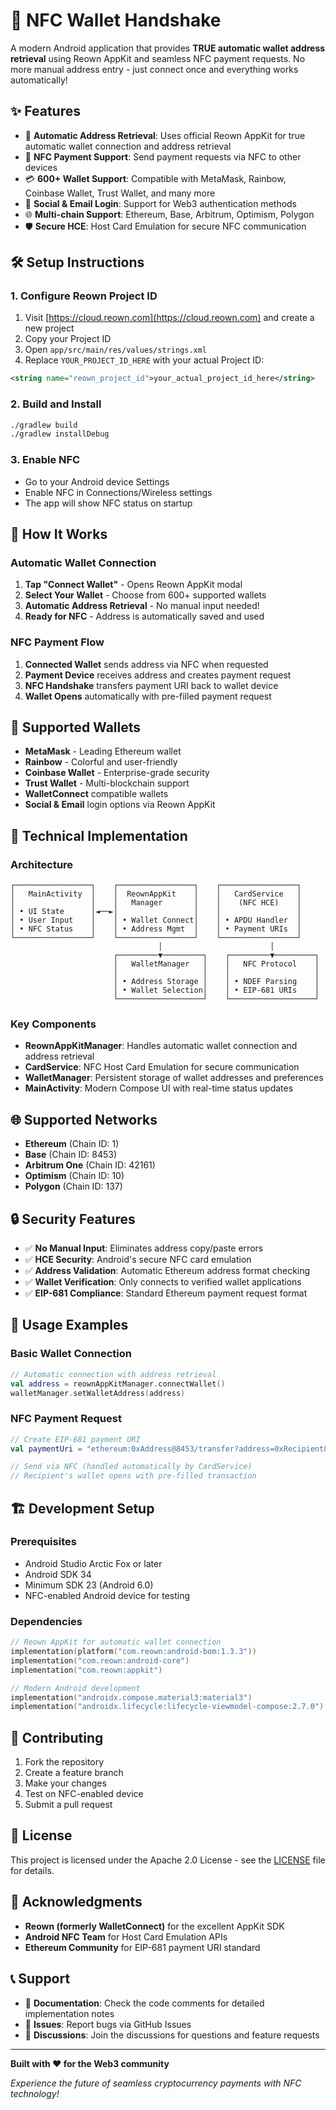 # 🔗 NFC Wallet Handshake

A modern Android application that provides **TRUE automatic wallet address retrieval** using Reown AppKit and seamless NFC payment requests. No more manual address entry - just connect once and everything works automatically!

## ✨ Features

- 🚀 **Automatic Address Retrieval**: Uses official Reown AppKit for true automatic wallet connection and address retrieval
- 📱 **NFC Payment Support**: Send payment requests via NFC to other devices
- 💳 **600+ Wallet Support**: Compatible with MetaMask, Rainbow, Coinbase Wallet, Trust Wallet, and many more
- 🔄 **Social & Email Login**: Support for Web3 authentication methods
- 🌐 **Multi-chain Support**: Ethereum, Base, Arbitrum, Optimism, Polygon
- 🛡️ **Secure HCE**: Host Card Emulation for secure NFC communication

## 🛠️ Setup Instructions

### 1. Configure Reown Project ID

1. Visit [https://cloud.reown.com](https://cloud.reown.com) and create a new project
2. Copy your Project ID
3. Open `app/src/main/res/values/strings.xml`
4. Replace `YOUR_PROJECT_ID_HERE` with your actual Project ID:

```xml
<string name="reown_project_id">your_actual_project_id_here</string>
```

### 2. Build and Install

```bash
./gradlew build
./gradlew installDebug
```

### 3. Enable NFC

- Go to your Android device Settings
- Enable NFC in Connections/Wireless settings
- The app will show NFC status on startup

## 🚀 How It Works

### Automatic Wallet Connection

1. **Tap "Connect Wallet"** - Opens Reown AppKit modal
2. **Select Your Wallet** - Choose from 600+ supported wallets
3. **Automatic Address Retrieval** - No manual input needed!
4. **Ready for NFC** - Address is automatically saved and used

### NFC Payment Flow

1. **Connected Wallet** sends address via NFC when requested
2. **Payment Device** receives address and creates payment request
3. **NFC Handshake** transfers payment URI back to wallet device
4. **Wallet Opens** automatically with pre-filled payment request

## 📱 Supported Wallets

- **MetaMask** - Leading Ethereum wallet
- **Rainbow** - Colorful and user-friendly
- **Coinbase Wallet** - Enterprise-grade security
- **Trust Wallet** - Multi-blockchain support
- **WalletConnect** compatible wallets
- **Social & Email** login options via Reown AppKit

## 🔧 Technical Implementation

### Architecture

```
┌─────────────────┐    ┌─────────────────┐    ┌─────────────────┐
│   MainActivity  │    │  ReownAppKit    │    │   CardService   │
│                 │    │   Manager       │    │    (NFC HCE)    │
│ • UI State      │◄──►│                 │    │                 │
│ • User Input    │    │ • Wallet Connect│    │ • APDU Handler  │
│ • NFC Status    │    │ • Address Mgmt  │    │ • Payment URIs  │
└─────────────────┘    └─────────────────┘    └─────────────────┘
                                 │                        │
                       ┌─────────▼─────────┐    ┌─────────▼─────────┐
                       │   WalletManager   │    │   NFC Protocol    │
                       │                   │    │                   │
                       │ • Address Storage │    │ • NDEF Parsing    │
                       │ • Wallet Selection│    │ • EIP-681 URIs    │
                       └───────────────────┘    └───────────────────┘
```

### Key Components

- **ReownAppKitManager**: Handles automatic wallet connection and address retrieval
- **CardService**: NFC Host Card Emulation for secure communication
- **WalletManager**: Persistent storage of wallet addresses and preferences
- **MainActivity**: Modern Compose UI with real-time status updates

## 🌐 Supported Networks

- **Ethereum** (Chain ID: 1)
- **Base** (Chain ID: 8453)
- **Arbitrum One** (Chain ID: 42161)
- **Optimism** (Chain ID: 10)
- **Polygon** (Chain ID: 137)

## 🔒 Security Features

- ✅ **No Manual Input**: Eliminates address copy/paste errors
- ✅ **HCE Security**: Android's secure NFC card emulation
- ✅ **Address Validation**: Automatic Ethereum address format checking
- ✅ **Wallet Verification**: Only connects to verified wallet applications
- ✅ **EIP-681 Compliance**: Standard Ethereum payment request format

## 📝 Usage Examples

### Basic Wallet Connection

```kotlin
// Automatic connection with address retrieval
val address = reownAppKitManager.connectWallet()
walletManager.setWalletAddress(address)
```

### NFC Payment Request

```kotlin
// Create EIP-681 payment URI
val paymentUri = "ethereum:0xAddress@8453/transfer?address=0xRecipient&uint256=1000000000000000000"

// Send via NFC (handled automatically by CardService)
// Recipient's wallet opens with pre-filled transaction
```

## 🏗️ Development Setup

### Prerequisites

- Android Studio Arctic Fox or later
- Android SDK 34
- Minimum SDK 23 (Android 6.0)
- NFC-enabled Android device for testing

### Dependencies

```kotlin
// Reown AppKit for automatic wallet connection
implementation(platform("com.reown:android-bom:1.3.3"))
implementation("com.reown:android-core")
implementation("com.reown:appkit")

// Modern Android development
implementation("androidx.compose.material3:material3")
implementation("androidx.lifecycle:lifecycle-viewmodel-compose:2.7.0")
```

## 🤝 Contributing

1. Fork the repository
2. Create a feature branch
3. Make your changes
4. Test on NFC-enabled device
5. Submit a pull request

## 📄 License

This project is licensed under the Apache 2.0 License - see the [LICENSE](LICENSE) file for details.

## 🙏 Acknowledgments

- **Reown (formerly WalletConnect)** for the excellent AppKit SDK
- **Android NFC Team** for Host Card Emulation APIs
- **Ethereum Community** for EIP-681 payment URI standard

## 📞 Support

- 📖 **Documentation**: Check the code comments for detailed implementation notes
- 🐛 **Issues**: Report bugs via GitHub Issues
- 💬 **Discussions**: Join the discussions for questions and feature requests

---

**Built with ❤️ for the Web3 community**

*Experience the future of seamless cryptocurrency payments with NFC technology!* 